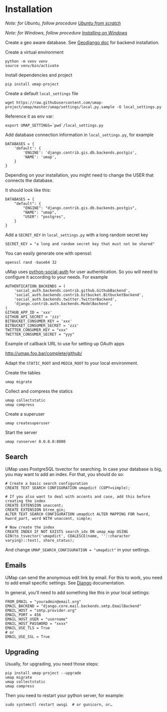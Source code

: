 # Installation

*Note: for Ubuntu, follow procedure [Ubuntu from scratch](ubuntu.md)*

*Note: for Windows, follow procedure [Installing on Windows](install_windows.md)*

Create a geo aware database. See [Geodjango doc](https://docs.djangoproject.com/en/dev/ref/contrib/gis/install/) for backend installation.

Create a virtual environment

    python -m venv venv
    source venv/bin/activate

Install dependencies and project

    pip install umap-project

Create a default `local_settings` file

    wget https://raw.githubusercontent.com/umap-project/umap/master/umap/settings/local.py.sample -O local_settings.py


Reference it as env var:

    export UMAP_SETTINGS=`pwd`/local_settings.py


Add database connection information in `local_settings.py`, for example

    DATABASES = {
        'default': {
            'ENGINE': 'django.contrib.gis.db.backends.postgis',
            'NAME': 'umap',
        }
    }

Depending on your installation, you might need to change the USER that connects the database.

It should look like this:

    DATABASES = {
        "default": {
            "ENGINE": "django.contrib.gis.db.backends.postgis",
            "NAME": "umap",
            "USER": "postgres",
        }
    }


Add a `SECRET_KEY` in `local_settings.py` with a long random secret key

    SECRET_KEY = "a long and random secret key that must not be shared"

You can easily generate one with openssl:

    openssl rand -base64 32

uMap uses [python-social-auth](http://python-social-auth.readthedocs.org/) for user authentication. So you will need to configure it according to your
needs. For example

    AUTHENTICATION_BACKENDS = (
        'social_auth.backends.contrib.github.GithubBackend',
        'social_auth.backends.contrib.bitbucket.BitbucketBackend',
        'social_auth.backends.twitter.TwitterBackend',
        'django.contrib.auth.backends.ModelBackend',
    )
    GITHUB_APP_ID = 'xxx'
    GITHUB_API_SECRET = 'zzz'
    BITBUCKET_CONSUMER_KEY = 'xxx'
    BITBUCKET_CONSUMER_SECRET = 'zzz'
    TWITTER_CONSUMER_KEY = "xxx"
    TWITTER_CONSUMER_SECRET = "yyy"

Example of callback URL to use for setting up OAuth apps

 http://umap.foo.bar/complete/github/

Adapt the `STATIC_ROOT` and `MEDIA_ROOT` to your local environment.

Create the tables

    umap migrate

Collect and compress the statics

    umap collectstatic
    umap compress

Create a superuser

    umap createsuperuser

Start the server

    umap runserver 0.0.0.0:8000

## Search

UMap uses PostgreSQL tsvector for searching. In case your database is big, you
may want to add an index. For that, you should do so:

    # Create a basic search configuration
    CREATE TEXT SEARCH CONFIGURATION umapdict (COPY=simple);

    # If you also want to deal with accents and case, add this before creating the index
    CREATE EXTENSION unaccent;
    CREATE EXTENSION btree_gin;
    ALTER TEXT SEARCH CONFIGURATION umapdict ALTER MAPPING FOR hword, hword_part, word WITH unaccent, simple;

    # Now create the index
    CREATE INDEX IF NOT EXISTS search_idx ON umap_map USING GIN(to_tsvector('umapdict', COALESCE(name, ''::character varying)::text), share_status);

And change `UMAP_SEARCH_CONFIGURATION = "umapdict"` in your settings.


## Emails

UMap can send the anonymous edit link by email. For this to work, you need to
add email specific settings. See [Django](https://docs.djangoproject.com/en/4.2/topics/email/#smtp-backend)
documentation.

In general, you'll need to add something like this in your local settings:

```
FROM_EMAIL = "youradmin@email.org"
EMAIL_BACKEND = "django.core.mail.backends.smtp.EmailBackend"
EMAIL_HOST = "smtp.provider.org"
EMAIL_PORT = 456
EMAIL_HOST_USER = "username"
EMAIL_HOST_PASSWORD = "xxxx"
EMAIL_USE_TLS = True
# or
EMAIL_USE_SSL = True
```

## Upgrading

Usually, for upgrading, you need those steps:

```
pip install umap-project --upgrade
umap migrate
umap collectstatic
umap compress
```

Then you need to restart your python server, for example:

```
sudo systemctl restart uwsgi  # or gunicorn, or…
```

